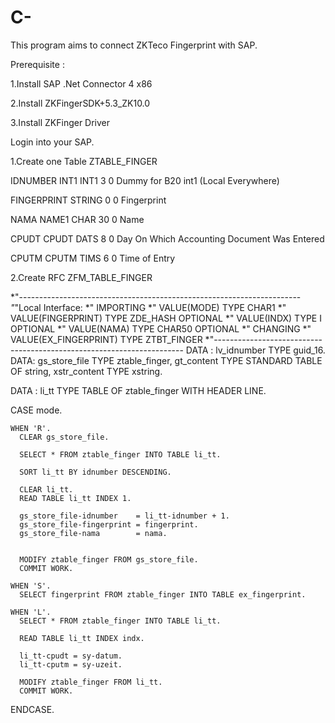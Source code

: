 # C-
This program aims to connect ZKTeco Fingerprint with SAP.

Prerequisite :

1.Install SAP .Net Connector 4 x86

2.Install ZKFingerSDK+5.3_ZK10.0

3.Install ZKFinger Driver

Login into your SAP.

1.Create one Table ZTABLE_FINGER

IDNUMBER	INT1	INT1	3	0	Dummy for B20 int1 (Local Everywhere)

FINGERPRINT		STRING	0	0	Fingerprint

NAMA	NAME1	CHAR	30	0	Name

CPUDT	CPUDT	DATS	8	0	Day On Which Accounting Document Was Entered

CPUTM	CPUTM	TIMS	6	0	Time of Entry

2.Create RFC ZFM_TABLE_FINGER

*"----------------------------------------------------------------------
*"*"Local Interface:
*"  IMPORTING
*"     VALUE(MODE) TYPE  CHAR1
*"     VALUE(FINGERPRINT) TYPE  ZDE_HASH OPTIONAL
*"     VALUE(INDX) TYPE  I OPTIONAL
*"     VALUE(NAMA) TYPE  CHAR50 OPTIONAL
*"  CHANGING
*"     VALUE(EX_FINGERPRINT) TYPE  ZTBT_FINGER
*"----------------------------------------------------------------------
  DATA : lv_idnumber TYPE guid_16.
  DATA:
    gs_store_file TYPE ztable_finger,
    gt_content    TYPE STANDARD TABLE OF string,
    xstr_content  TYPE xstring.

  DATA : li_tt TYPE TABLE OF ztable_finger WITH HEADER LINE.

  CASE mode.

    WHEN 'R'.
      CLEAR gs_store_file.

      SELECT * FROM ztable_finger INTO TABLE li_tt.

      SORT li_tt BY idnumber DESCENDING.

      CLEAR li_tt.
      READ TABLE li_tt INDEX 1.

      gs_store_file-idnumber    = li_tt-idnumber + 1.
      gs_store_file-fingerprint = fingerprint.
      gs_store_file-nama        = nama.


      MODIFY ztable_finger FROM gs_store_file.
      COMMIT WORK.

    WHEN 'S'.
      SELECT fingerprint FROM ztable_finger INTO TABLE ex_fingerprint.

    WHEN 'L'.
      SELECT * FROM ztable_finger INTO TABLE li_tt.

      READ TABLE li_tt INDEX indx.

      li_tt-cpudt = sy-datum.
      li_tt-cputm = sy-uzeit.

      MODIFY ztable_finger FROM li_tt.
      COMMIT WORK.
  ENDCASE.

